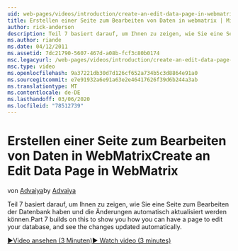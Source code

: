```yaml
---
uid: web-pages/videos/introduction/create-an-edit-data-page-in-webmatrix
title: Erstellen einer Seite zum Bearbeiten von Daten in webmatrix | Microsoft-Dokumentation
author: rick-anderson
description: Teil 7 basiert darauf, um Ihnen zu zeigen, wie Sie eine Seite zum Bearbeiten der Datenbank haben und die Änderungen automatisch aktualisiert werden können.
ms.author: riande
ms.date: 04/12/2011
ms.assetid: 7dc21790-5607-467d-a08b-fcf3c80b0174
msc.legacyurl: /web-pages/videos/introduction/create-an-edit-data-page-in-webmatrix
msc.type: video
ms.openlocfilehash: 9a37221db30d7d126cf652a734b5c3d8864e91a0
ms.sourcegitcommit: e7e91932a6e91a63e2e46417626f39d6b244a3ab
ms.translationtype: MT
ms.contentlocale: de-DE
ms.lasthandoff: 03/06/2020
ms.locfileid: "78512739"
---
```

# <a name="create-an-edit-data-page-in-webmatrix"></a><span data-ttu-id="dbbf9-103">Erstellen einer Seite zum Bearbeiten von Daten in WebMatrix</span><span class="sxs-lookup"><span data-stu-id="dbbf9-103">Create an Edit Data Page in WebMatrix</span></span>

<span data-ttu-id="dbbf9-104">von [Advaiya](https://twitter.com/Advaiyasolns)</span><span class="sxs-lookup"><span data-stu-id="dbbf9-104">by [Advaiya](https://twitter.com/Advaiyasolns)</span></span>

<span data-ttu-id="dbbf9-105">Teil 7 basiert darauf, um Ihnen zu zeigen, wie Sie eine Seite zum Bearbeiten der Datenbank haben und die Änderungen automatisch aktualisiert werden können.</span><span class="sxs-lookup"><span data-stu-id="dbbf9-105">Part 7 builds on this to show you how you can have a page to edit your database, and see the changes updated automatically.</span></span>

[<span data-ttu-id="dbbf9-106">&#9654;Video ansehen (3 Minuten)</span><span class="sxs-lookup"><span data-stu-id="dbbf9-106">&#9654; Watch video (3 minutes)</span></span>](https://channel9.msdn.com/Blogs/ASP-NET-Site-Videos/create-an-edit-data-page-in-webmatrix)

